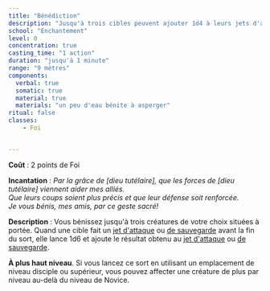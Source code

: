 ```yaml
---
title: "Bénédiction"
description: "Jusqu'à trois cibles peuvent ajouter 1d4 à leurs jets d'attaque et de sauvegarde."
school: "Enchantement"
level: 0
concentration: true
casting_time: "1 action"
duration: "jusqu'à 1 minute"
range: "9 mètres"
components:
  verbal: true
  somatic: true
  material: true
  materials: "un peu d'eau bénite à asperger"
ritual: false
classes:
    - Foi


---
```

**Coût** : 2 points de Foi  

**Incantation** : *Par la grâce de [dieu tutélaire], que les forces de [dieu tutélaire] viennent aider mes alliés.*    
*Que leurs coups soient plus précis et que leur défense soit renforcée.*    
*Je vous bénis, mes amis, par ce geste sacré!*    

**Description** : Vous bénissez jusqu'à trois créatures de votre choix situées à portée. Quand une cible fait un [jet d'attaque](/combattre/#jets-d-attaque) ou [de sauvegarde](/utiliser-les-caracteristiques/#jets-de-sauvegarde) avant la fin du sort, elle lance 1d6 et ajoute le résultat obtenu au [jet d'attaque](/combattre/#jets-d-attaque) ou [de sauvegarde](/utiliser-les-caracteristiques/#jets-de-sauvegarde).

**À plus haut niveau**. Si vous lancez ce sort en utilisant un emplacement de niveau disciple ou supérieur, vous pouvez affecter une créature de plus par niveau au-delà du niveau de Novice.
